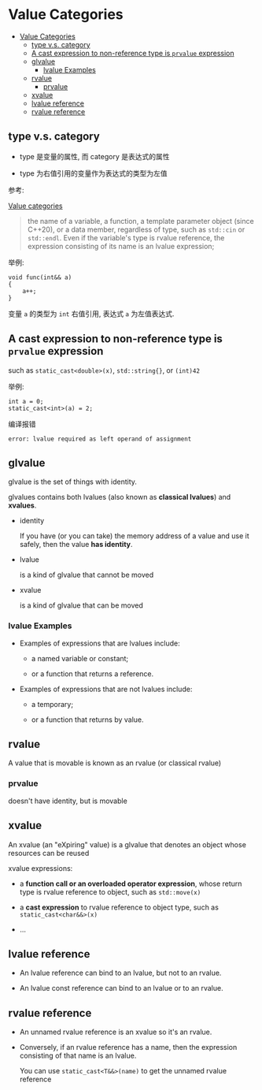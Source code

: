 # Value Categories

- [Value Categories](#value-categories)
  - [type v.s. category](#type-vs-category)
  - [A cast expression to non-reference type is `prvalue` expression](#a-cast-expression-to-non-reference-type-is-prvalue-expression)
  - [glvalue](#glvalue)
    - [lvalue Examples](#lvalue-examples)
  - [rvalue](#rvalue)
    - [prvalue](#prvalue)
  - [xvalue](#xvalue)
  - [lvalue reference](#lvalue-reference)
  - [rvalue reference](#rvalue-reference)

## type v.s. category

- type 是变量的属性, 而 category 是表达式的属性

- type 为右值引用的变量作为表达式的类型为左值

参考:

[Value categories](https://en.cppreference.com/w/cpp/language/value_category)

> the name of a variable, a function, a template parameter object (since C++20), or a data member, regardless of type, such as `std::cin` or `std::endl`. Even if the variable's type is rvalue reference, the expression consisting of its name is an lvalue expression;

举例:

    void func(int&& a)
    {
        a++;
    }

变量 `a` 的类型为 `int` 右值引用, 表达式 `a` 为左值表达式.

## A cast expression to non-reference type is `prvalue` expression

such as `static_cast<double>(x)`, `std::string{}`, or `(int)42`

举例:

    int a = 0;
    static_cast<int>(a) = 2;

编译报错

    error: lvalue required as left operand of assignment

## glvalue

glvalue is the set of things with identity.

glvalues contains both lvalues (also known as **classical lvalues**) and **xvalues**.

- identity

  If you have (or you can take) the memory address of a value and use it safely, then the value **has identity**.

- lvalue 

  is a kind of glvalue that cannot be moved

- xvalue

  is a kind of glvalue that can be moved

### lvalue Examples

- Examples of expressions that are lvalues include:

  - a named variable or constant;

  - or a function that returns a reference.

- Examples of expressions that are not lvalues include:

  - a temporary;

  - or a function that returns by value.

## rvalue

A value that is movable is known as an rvalue (or classical rvalue)

### prvalue

doesn't have identity, but is movable

## xvalue

An xvalue (an "eXpiring" value) is a glvalue that denotes an object whose resources can be reused

xvalue expressions:

- a **function call or an overloaded operator expression**, whose return type is rvalue reference to object, such as `std::move(x)`

- a **cast expression** to rvalue reference to object type, such as `static_cast<char&&>(x)`

- ...

## lvalue reference

- An lvalue reference can bind to an lvalue, but not to an rvalue.

- An lvalue const reference can bind to an lvalue or to an rvalue.

## rvalue reference

- An unnamed rvalue reference is an xvalue so it's an rvalue.

- Conversely, if an rvalue reference has a name, then the expression consisting of that name is an lvalue.

  You can use `static_cast<T&&>(name)` to get the unnamed rvalue reference




